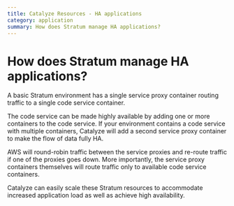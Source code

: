 ```yaml
---
title: Catalyze Resources - HA applications
category: application
summary: How does Stratum manage HA applications?
---
```


# How does Stratum manage HA applications?

A basic Stratum environment has a single service proxy container routing traffic to a single code service container.

The code service can be made highly available by adding one or more containers to the code service. If your environment contains a code service with multiple containers, Catalyze will add a second service proxy container to make the flow of data fully HA.

AWS will round-robin traffic between the service proxies and re-route traffic if one of the proxies goes down. More importantly, the service proxy containers themselves will route traffic only to available code service containers.

Catalyze can easily scale these Stratum resources to accommodate increased application load as well as achieve high availability.
